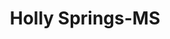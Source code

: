 ---
title: Holly Springs-MS
slug: holly-springs-ms
f_state:
- cms/state/mississippi.md
f_locations:
- cms/payday-loan/advance-america-2862.md
- cms/payday-loan/check-xpress-14121.md
- cms/payday-loan/crossroads-cash-advance-15510.md
- cms/payday-loan/crossroads-cash-advance-15511.md
- cms/payday-loan/crossroads-cash-advance-15512.md
- cms/payday-loan/crossroads-cash-advance-15513.md
- cms/payday-loan/ez-cash-17265.md
- cms/payday-loan/ez-cash-17273.md
- cms/payday-loan/family-check-advance-17485.md
- cms/payday-loan/family-check-advance-17489.md
- cms/payday-loan/holly-springs-check-19454.md
- cms/payday-loan/lighting-chech-advance-20404.md
- cms/payday-loan/lightning-check-advance-20405.md
- cms/payday-loan/real-time-check-advance-25784.md
updated-on: '2024-05-30T13:41:28.615Z'
created-on: '2024-05-30T13:41:28.615Z'
published-on: '2024-05-30T13:54:32.469Z'
f_city: Holly Springs
layout: '[city].html'
tags: city
---